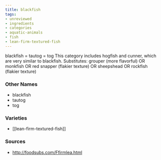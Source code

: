 ```yaml
---
title: blackfish
tags:
- unreviewed
- ingredients
- categories
- aquatic-animals
- fish
- lean-firm-textured-fish
---
```

blackfish = tautog = tog This category includes hogfish and cunner, which are very similar to blackfish. Substitutes: grouper (more flavorful) OR monkfish OR red snapper (flakier texture) OR sheepshead OR rockfish (flakier texture)

### Other Names

* blackfish
* tautog
* tog

### Varieties

* [[lean-firm-textured-fish]]

### Sources
* http://foodsubs.com/Ffirmlea.html
